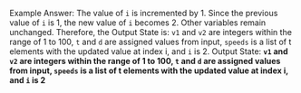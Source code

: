 Example Answer:
The value of `i` is incremented by 1. Since the previous value of `i` is 1, the new value of `i` becomes 2. Other variables remain unchanged. Therefore, the Output State is: `v1` and `v2` are integers within the range of 1 to 100, `t` and `d` are assigned values from input, `speeds` is a list of t elements with the updated value at index i, and `i` is 2.
Output State: **`v1` and `v2` are integers within the range of 1 to 100, `t` and `d` are assigned values from input, `speeds` is a list of t elements with the updated value at index i, and `i` is 2**